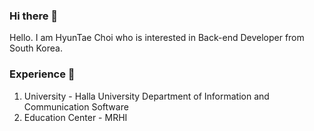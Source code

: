 ### Hi there 👋
Hello. I am HyunTae Choi who is interested in Back-end Developer from South Korea.
### Experience 🏢
1. University - Halla University Department of Information and Communication Software
2. Education Center - MRHI
<!--
**hyeontae95/hyeontae95** is a ✨ _special_ ✨ repository because its `README.md` (this file) appears on your GitHub profile.

Here are some ideas to get you started:

- 🔭 I’m currently working on ...
- 🌱 I’m currently learning ...
- 👯 I’m looking to collaborate on ...
- 🤔 I’m looking for help with ...
- 💬 Ask me about ...
- 📫 How to reach me: ...
- 😄 Pronouns: ...
- ⚡ Fun fact: ...
-->
